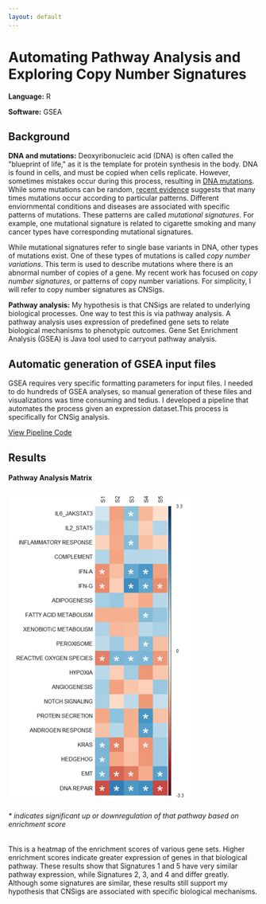 ```yaml
---
layout: default
---
```


# Automating Pathway Analysis and  Exploring Copy Number Signatures

**Language:** R

**Software:** GSEA

## Background

**DNA and mutations:** Deoxyribonucleic acid (DNA) is often called the "blueprint of life," as it is the template for protein synthesis in the body. DNA is found in cells, and must be copied when cells replicate. However, sometimes mistakes occur during this process, resulting in [DNA mutations](/variants.md). While some mutations can be random, [recent evidence](/variants.md) suggests that many times mutations occur according to particular patterns. Different enviornmental conditions and diseases are associated with specific patterns of mutations. These patterns are called _mutational signatures_. For example, one mutational signature is related to cigarette smoking and many cancer types have corresponding mutational signatures.

While mutational signatures refer to single base variants in DNA, other types of mutations exist. One of these types of mutations is called _copy number variations_. This term is used to describe mutations where there is an abnormal number of copies of a gene. My recent work has focused on _copy number signatures_, or patterns of copy number variations. For simplicity, I will refer to copy number signatures as CNSigs.

**Pathway analysis:** My hypothesis is that CNSigs are related to underlying biological processes. One way to test this is via pathway analysis. A pathway analysis uses expression of predefined gene sets to relate biological mechanisms to phenotypic outcomes. Gene Set Enrichment Analysis (GSEA) is Java tool used to carryout pathway analysis.

## Automatic generation of GSEA input files

GSEA requires very specific formatting parameters for input files. I needed to do hundreds of GSEA analyses, so manual generation of these files and visualizations was time consuming and tedius. I developed a pipeline that automates the process given an expression dataset.This process is specifically for CNSig analysis.

[View Pipeline Code](Pathway/Pipeline.R)

## Results

#### Pathway Analysis Matrix
![mat](/Pathway/matrix.png "mat")
###### * indicates significant up or downregulation of that pathway based on enrichment score

This is a heatmap of the enrichment scores of various gene sets. Higher enrichment scores indicate greater expression of genes in that biological pathway. These results show that Signatures 1 and 5 have very similar pathway expression, while Signatures 2, 3, and 4 and differ greatly. Although some signatures are similar, these results still support my hypothesis that CNSigs are associated with specific biological mechanisms. 



